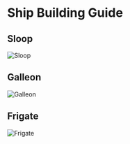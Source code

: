 # Ship Building Guide
## Sloop

![Sloop](https://tash-2s.github.io/piratenation-misc/assets/building/Sloop.svg)

## Galleon

![Galleon](https://tash-2s.github.io/piratenation-misc/assets/building/Galleon.svg)

## Frigate

![Frigate](https://tash-2s.github.io/piratenation-misc/assets/building/Frigate.svg)
